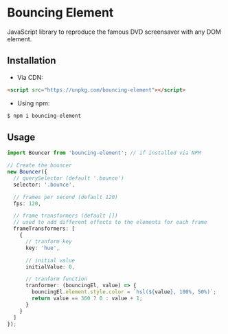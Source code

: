 # Bouncing Element

JavaScript library to reproduce the famous DVD screensaver with any DOM element.

## Installation

- Via CDN:

```html
<script src="https://unpkg.com/bouncing-element"></script>
```

- Using npm:

```bash
$ npm i bouncing-element
```

## Usage

```ts
import Bouncer from 'bouncing-element'; // if installed via NPM

// Create the bouncer
new Bouncer({
  // querySelector (default '.bounce')
  selector: '.bounce',

  // frames per second (default 120)
  fps: 120,

  // frame transformers (default [])
  // used to add different effects to the elements for each frame
  frameTransformers: [
    {
      // tranform key
      key: 'hue',

      // initial value
      initialValue: 0,

      // tranform function
      tranformer: (bouncingEl, value) => {
        bouncingEl.element.style.color = `hsl(${value}, 100%, 50%)`;
        return value == 360 ? 0 : value + 1;
      }
    }
  ]
});
```
